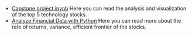* [Capstone project.ipynb](Capstone%20project.ipynb) Here you can read the analysis and visualization of the top 5 technology stocks.
* [Analyze Financial Data with Python](Analyze%20Financial%20Data%20with%20Python.pdf) Here you can read more about the rate of returns, variance, efficient frontier of the stocks.
